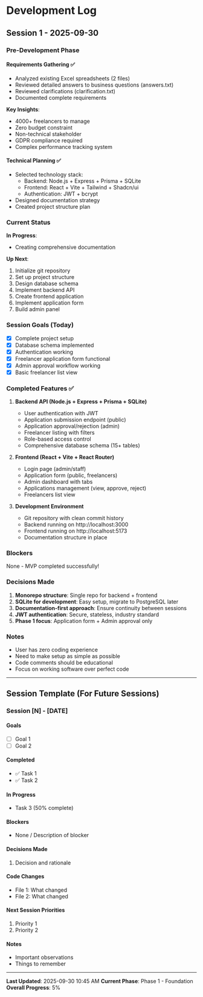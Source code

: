 # Development Log

## Session 1 - 2025-09-30

### Pre-Development Phase

#### Requirements Gathering ✅
- Analyzed existing Excel spreadsheets (2 files)
- Reviewed detailed answers to business questions (answers.txt)
- Reviewed clarifications (clarification.txt)
- Documented complete requirements

**Key Insights**:
- 4000+ freelancers to manage
- Zero budget constraint
- Non-technical stakeholder
- GDPR compliance required
- Complex performance tracking system

#### Technical Planning ✅
- Selected technology stack:
  - Backend: Node.js + Express + Prisma + SQLite
  - Frontend: React + Vite + Tailwind + Shadcn/ui
  - Authentication: JWT + bcrypt
- Designed documentation strategy
- Created project structure plan

### Current Status

**In Progress**:
- Creating comprehensive documentation

**Up Next**:
1. Initialize git repository
2. Set up project structure
3. Design database schema
4. Implement backend API
5. Create frontend application
6. Implement application form
7. Build admin panel

### Session Goals (Today)
- [x] Complete project setup
- [x] Database schema implemented
- [x] Authentication working
- [x] Freelancer application form functional
- [x] Admin approval workflow working
- [x] Basic freelancer list view

### Completed Features ✅
1. **Backend API (Node.js + Express + Prisma + SQLite)**
   - User authentication with JWT
   - Application submission endpoint (public)
   - Application approval/rejection (admin)
   - Freelancer listing with filters
   - Role-based access control
   - Comprehensive database schema (15+ tables)

2. **Frontend (React + Vite + React Router)**
   - Login page (admin/staff)
   - Application form (public, freelancers)
   - Admin dashboard with tabs
   - Applications management (view, approve, reject)
   - Freelancers list view

3. **Development Environment**
   - Git repository with clean commit history
   - Backend running on http://localhost:3000
   - Frontend running on http://localhost:5173
   - Documentation structure in place

### Blockers
None - MVP completed successfully!

### Decisions Made
1. **Monorepo structure**: Single repo for backend + frontend
2. **SQLite for development**: Easy setup, migrate to PostgreSQL later
3. **Documentation-first approach**: Ensure continuity between sessions
4. **JWT authentication**: Secure, stateless, industry standard
5. **Phase 1 focus**: Application form + Admin approval only

### Notes
- User has zero coding experience
- Need to make setup as simple as possible
- Code comments should be educational
- Focus on working software over perfect code

---

## Session Template (For Future Sessions)

### Session [N] - [DATE]

#### Goals
- [ ] Goal 1
- [ ] Goal 2

#### Completed
- ✅ Task 1
- ✅ Task 2

#### In Progress
- Task 3 (50% complete)

#### Blockers
- None / Description of blocker

#### Decisions Made
1. Decision and rationale

#### Code Changes
- File 1: What changed
- File 2: What changed

#### Next Session Priorities
1. Priority 1
2. Priority 2

#### Notes
- Important observations
- Things to remember

---

**Last Updated**: 2025-09-30 10:45 AM
**Current Phase**: Phase 1 - Foundation
**Overall Progress**: 5%